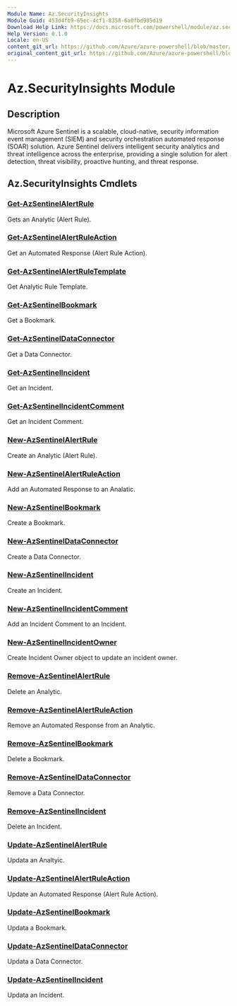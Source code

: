 ```yaml
---
Module Name: Az.SecurityInsights
Module Guid: 453d4fb9-65ec-4cf1-8358-6a0fbd995d19
Download Help Link: https://docs.microsoft.com/powershell/module/az.securityinsights
Help Version: 0.1.0
Locale: en-US
content_git_url: https://github.com/Azure/azure-powershell/blob/master/src/SecurityInsights/SecurityInsights/help/Az.SecurityInsights.md
original_content_git_url: https://github.com/Azure/azure-powershell/blob/master/src/SecurityInsights/SecurityInsights/help/Az.SecurityInsights.md
---
```


# Az.SecurityInsights Module
## Description
Microsoft Azure Sentinel is a scalable, cloud-native, security information event management (SIEM) and security orchestration automated response (SOAR) solution. Azure Sentinel delivers intelligent security analytics and threat intelligence across the enterprise, providing a single solution for alert detection, threat visibility, proactive hunting, and threat response.

## Az.SecurityInsights Cmdlets
### [Get-AzSentinelAlertRule](Get-AzSentinelAlertRule.md)
Gets an Analytic (Alert Rule).

### [Get-AzSentinelAlertRuleAction](Get-AzSentinelAlertRuleAction.md)
Get an Automated Response (Alert Rule Action).

### [Get-AzSentinelAlertRuleTemplate](Get-AzSentinelAlertRuleTemplate.md)
Get Analytic Rule Template.

### [Get-AzSentinelBookmark](Get-AzSentinelBookmark.md)
Get a Bookmark.

### [Get-AzSentinelDataConnector](Get-AzSentinelDataConnector.md)
Get a Data Connector.

### [Get-AzSentinelIncident](Get-AzSentinelIncident.md)
Get an Incident.

### [Get-AzSentinelIncidentComment](Get-AzSentinelIncidentComment.md)
Get an Incident Comment.

### [New-AzSentinelAlertRule](New-AzSentinelAlertRule.md)
Create an Analytic (Alert Rule).

### [New-AzSentinelAlertRuleAction](New-AzSentinelAlertRuleAction.md)
Add an Automated Response to an Analatic.

### [New-AzSentinelBookmark](New-AzSentinelBookmark.md)
Create a Bookmark.

### [New-AzSentinelDataConnector](New-AzSentinelDataConnector.md)
Create a Data Connector.

### [New-AzSentinelIncident](New-AzSentinelIncident.md)
Create an Incident.

### [New-AzSentinelIncidentComment](New-AzSentinelIncidentComment.md)
Add an Incident Comment to an Incident.

### [New-AzSentinelIncidentOwner](New-AzSentinelIncidentOwner.md)
Create Incident Owner object to update an incident owner.

### [Remove-AzSentinelAlertRule](Remove-AzSentinelAlertRule.md)
Delete an Analytic.

### [Remove-AzSentinelAlertRuleAction](Remove-AzSentinelAlertRuleAction.md)
Remove an Automated Response from an Analytic.

### [Remove-AzSentinelBookmark](Remove-AzSentinelBookmark.md)
Delete a Bookmark.

### [Remove-AzSentinelDataConnector](Remove-AzSentinelDataConnector.md)
Remove a Data Connector.

### [Remove-AzSentinelIncident](Remove-AzSentinelIncident.md)
Delete an Incident.

### [Update-AzSentinelAlertRule](Update-AzSentinelAlertRule.md)
Updata an Analtyic.

### [Update-AzSentinelAlertRuleAction](Update-AzSentinelAlertRuleAction.md)
Update an Automated Response (Alert Rule Action).

### [Update-AzSentinelBookmark](Update-AzSentinelBookmark.md)
Updata a Bookmark.

### [Update-AzSentinelDataConnector](Update-AzSentinelDataConnector.md)
Updata a Data Connector.

### [Update-AzSentinelIncident](Update-AzSentinelIncident.md)
Updata an Incident.
